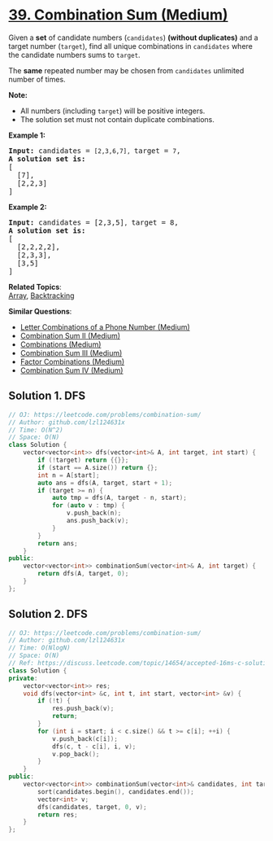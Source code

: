 # [39. Combination Sum (Medium)](https://leetcode.com/problems/combination-sum/)

<p>Given a <strong>set</strong> of candidate numbers (<code>candidates</code>) <strong>(without duplicates)</strong> and a target number (<code>target</code>), find all unique combinations in <code>candidates</code>&nbsp;where the candidate numbers sums to <code>target</code>.</p>

<p>The <strong>same</strong> repeated number may be chosen from <code>candidates</code>&nbsp;unlimited number of times.</p>

<p><strong>Note:</strong></p>

<ul>
	<li>All numbers (including <code>target</code>) will be positive integers.</li>
	<li>The solution set must not contain duplicate combinations.</li>
</ul>

<p><strong>Example 1:</strong></p>

<pre><strong>Input:</strong> candidates = <code>[2,3,6,7], </code>target = <code>7</code>,
<strong>A solution set is:</strong>
[
  [7],
  [2,2,3]
]
</pre>

<p><strong>Example 2:</strong></p>

<pre><strong>Input:</strong> candidates = [2,3,5]<code>, </code>target = 8,
<strong>A solution set is:</strong>
[
&nbsp; [2,2,2,2],
&nbsp; [2,3,3],
&nbsp; [3,5]
]
</pre>


**Related Topics**:  
[Array](https://leetcode.com/tag/array/), [Backtracking](https://leetcode.com/tag/backtracking/)

**Similar Questions**:
* [Letter Combinations of a Phone Number (Medium)](https://leetcode.com/problems/letter-combinations-of-a-phone-number/)
* [Combination Sum II (Medium)](https://leetcode.com/problems/combination-sum-ii/)
* [Combinations (Medium)](https://leetcode.com/problems/combinations/)
* [Combination Sum III (Medium)](https://leetcode.com/problems/combination-sum-iii/)
* [Factor Combinations (Medium)](https://leetcode.com/problems/factor-combinations/)
* [Combination Sum IV (Medium)](https://leetcode.com/problems/combination-sum-iv/)

## Solution 1. DFS

```cpp
// OJ: https://leetcode.com/problems/combination-sum/
// Author: github.com/lzl124631x
// Time: O(N^2)
// Space: O(N)
class Solution {
    vector<vector<int>> dfs(vector<int>& A, int target, int start) {
        if (!target) return {{}};
        if (start == A.size()) return {};
        int n = A[start];
        auto ans = dfs(A, target, start + 1);
        if (target >= n) {
            auto tmp = dfs(A, target - n, start);
            for (auto v : tmp) {
                v.push_back(n);
                ans.push_back(v);
            }
        }
        return ans;
    }
public:
    vector<vector<int>> combinationSum(vector<int>& A, int target) {
        return dfs(A, target, 0);
    }
};
```

## Solution 2. DFS

```cpp
// OJ: https://leetcode.com/problems/combination-sum/
// Author: github.com/lzl124631x
// Time: O(NlogN)
// Space: O(N)
// Ref: https://discuss.leetcode.com/topic/14654/accepted-16ms-c-solution-use-backtracking-easy-understand
class Solution {
private:
    vector<vector<int>> res;
    void dfs(vector<int> &c, int t, int start, vector<int> &v) {
        if (!t) {
            res.push_back(v);
            return;
        }
        for (int i = start; i < c.size() && t >= c[i]; ++i) {
            v.push_back(c[i]);
            dfs(c, t - c[i], i, v);
            v.pop_back();
        }
    }
public:
    vector<vector<int>> combinationSum(vector<int>& candidates, int target) {
        sort(candidates.begin(), candidates.end());
        vector<int> v;
        dfs(candidates, target, 0, v);
        return res;
    }
};
```